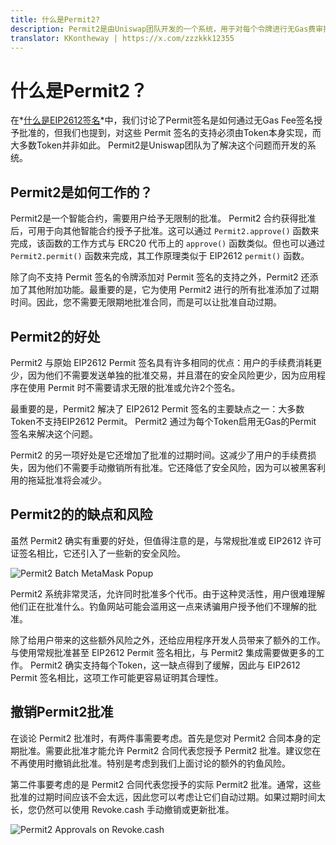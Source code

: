 ```yaml
---
title: 什么是Permit2?
description: Permit2是由Uniswap团队开发的一个系统，用于对每个令牌进行无Gas费审批。这项措施带来好处的同时也带来了风险。
translator: KKontheway | https://x.com/zzzkkk12355
---
```


# 什么是Permit2？

在*[什么是EIP2612签名](/learn/approvals/what-are-eip2612-permit-signatures)*中，我们讨论了Permit签名是如何通过无Gas Fee签名授予批准的，但我们也提到，对这些 Permit 签名的支持必须由Token本身实现，而大多数Token并非如此。 Permit2是Uniswap团队为了解决这个问题而开发的系统。

## Permit2是如何工作的？

Permit2是一个智能合约，需要用户给予无限制的批准。 Permit2 合约获得批准后，可用于向其他智能合约授予子批准。这可以通过 `Permit2.approve()` 函数来完成，该函数的工作方式与 ERC20 代币上的 `approve()` 函数类似。但也可以通过 `Permit2.permit()` 函数来完成，其工作原理类似于 EIP2612 `permit()` 函数。

除了向不支持 Permit 签名的令牌添加对 Permit 签名的支持之外，Permit2 还添加了其他附加功能。最重要的是，它为使用 Permit2 进行的所有批准添加了过期时间。因此，您不需要无限期地批准合同，而是可以让批准自动过期。

## Permit2的好处

Permit2 与原始 EIP2612 Permit 签名具有许多相同的优点：用户的手续费消耗更少，因为他们不需要发送单独的批准交易，并且潜在的安全风险更少，因为应用程序在使用 Permit 时不需要请求无限的批准或允许2个签名。

最重要的是，Permit2 解决了 EIP2612 Permit 签名的主要缺点之一：大多数Token不支持EIP2612 Permit。 Permit2 通过为每个Token启用无Gas的Permit 签名来解决这个问题。

Permit2 的另一项好处是它还增加了批准的过期时间。这减少了用户的手续费损失，因为他们不需要手动撤销所有批准。它还降低了安全风险，因为可以被黑客利用的拖延批准将会减少。

## Permit2的的缺点和风险

虽然 Permit2 确实有重要的好处，但值得注意的是，与常规批准或 EIP2612 许可证签名相比，它还引入了一些新的安全风险。

![Permit2 Batch MetaMask Popup](/assets/images/learn/approvals/what-is-permit2/permit-batch.png)

Permit2 系统非常灵活，允许同时批准多个代币。由于这种灵活性，用户很难理解他们正在批准什么。钓鱼网站可能会滥用这一点来诱骗用户授予他们不理解的批准。

除了给用户带来的这些额外风险之外，还给应用程序开发人员带来了额外的工作。与使用常规批准甚至 EIP2612 Permit 签名相比，与 Permit2 集成需要做更多的工作。 Permit2 确实支持每个Token，这一缺点得到了缓解，因此与 EIP2612 Permit 签名相比，这项工作可能更容易证明其合理性。

## 撤销Permit2批准

在谈论 Permit2 批准时，有两件事需要考虑。首先是您对 Permit2 合同本身的定期批准。需要此批准才能允许 Permit2 合同代表您授予 Permit2 批准。建议您在不再使用时撤销此批准。特别是考虑到我们上面讨论的额外的钓鱼风险。

第二件事要考虑的是 Permit2 合同代表您授予的实际 Permit2 批准。通常，这些批准的过期时间应该不会太远，因此您可以考虑让它们自动过期。如果过期时间太长，您仍然可以使用 Revoke.cash 手动撤销或更新批准。

![Permit2 Approvals on Revoke.cash](/assets/images/learn/approvals/what-is-permit2/permit2-approvals.png)
